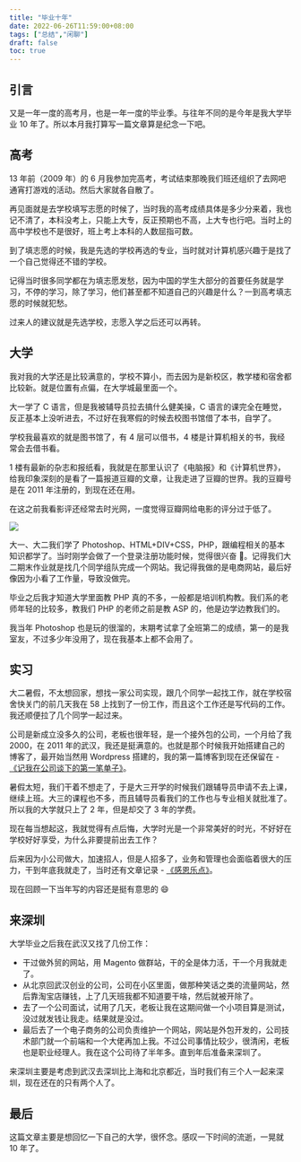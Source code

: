 ```yaml
---
title: "毕业十年"
date: 2022-06-26T11:59:00+08:00
tags: ["总结","闲聊"]
draft: false
toc: true
---
```


## 引言

又是一年一度的高考月，也是一年一度的毕业季。与往年不同的是今年是我大学毕业 10 年了。所以本月我打算写一篇文章算是纪念一下吧。

## 高考

13 年前（2009 年）的 6 月我参加完高考，考试结束那晚我们班还组织了去网吧通宵打游戏的活动。然后大家就各自散了。

再见面就是去学校填写志愿的时候了，当时我的高考成绩具体是多少分来着，我也记不清了，本科没考上，只能上大专，反正预期也不高，上大专也行吧。当时上的高中学校也不是很好，班上考上本科的人数屈指可数。

到了填志愿的时候，我是先选的学校再选的专业，当时就对计算机感兴趣于是找了一个自己觉得还不错的学校。

记得当时很多同学都在为填志愿发愁，因为中国的学生大部分的首要任务就是学习，不停的学习，除了学习，他们甚至都不知道自己的兴趣是什么？一到高考填志愿的时候就犯愁。

过来人的建议就是先选学校，志愿入学之后还可以再转。

<!--more-->

## 大学

我对我的大学还是比较满意的，学校不算小，而去因为是新校区，教学楼和宿舍都比较新。就是位置有点偏，在大学城最里面一个。

大一学了 C 语言，但是我被辅导员拉去搞什么健美操，C 语言的课完全在睡觉，反正基本上没听进去，不过好在我寒假的时候去校图书馆借了本书，自学了。

学校我最喜欢的就是图书馆了，有 4 层可以借书，4 楼是计算机相关的书，我经常会去借书看。

1 楼有最新的杂志和报纸看，我就是在那里认识了《电脑报》和《计算机世界》，给我印象深刻的是看了一篇报道豆瓣的文章，让我走进了豆瓣的世界。我的豆瓣号是在 2011 年注册的，到现在还在用。

在这之前我看影评还经常去时光网，一度觉得豆瓣网给电影的评分过于低了。

![](https://blog-1251237404.cos.ap-guangzhou.myqcloud.com/202206277VMedl.png)

大一、大二我们学了 Photoshop、HTML+DIV+CSS，PHP，跟编程相关的基本知识都学了。当时刚学会做了一个登录注册功能时候，觉得很兴奋 🥰。记得我们大二期末作业就是找几个同学组队完成一个网站。我记得我做的是电商网站，最后好像因为小看了工作量，导致没做完。

毕业之后我才知道大学里面教 PHP 真的不多，一般都是培训机构教。我们系的老师年轻的比较多，教我们 PHP 的老师之前是教 ASP 的，他是边学边教我们的。

我当年 Photoshop 也是玩的很溜的，末期考试拿了全班第二的成绩，第一的是我室友，不过多少年没用了，现在我基本上都不会用了。


## 实习

大二暑假，不太想回家，想找一家公司实现，跟几个同学一起找工作，就在学校宿舍快关门的前几天我在 58 上找到了一份工作，而且这个工作还是写代码的工作。我还顺便拉了几个同学一起过来。

公司是新成立没多久的公司，老板也很年轻，是一个接外包的公司，一个月给了我 2000，在 2011 年的武汉，我还是挺满意的。也就是那个时候我开始搭建自己的博客了，最开始当然用 Wordpress 搭建的，我的第一篇博客到现在还保留在 - [《记我在公司谈下的第一笔单子》](https://blog.forecho.com/ji-wo-zai-gong-si-tan-xia-de-di-yi-bi-dan-zi.html)。

暑假太短，我们干着不想走了，于是大三开学的时候我们跟辅导员申请不去上课，继续上班。大三的课程也不多，而且辅导员看我们的工作也与专业相关就批准了。所以我的大学就只上了 2 年，但是却交了 3 年的学费。

现在每当想起这，我就觉得有点后悔，大学时光是一个非常美好的时光，不好好在学校好好享受，为什么非要提前出去工作？

后来因为小公司做大，加速招人，但是人招多了，业务和管理也会面临着很大的压力，干到年底我就走了，当时还有文章记录 - [《感恩乐点》](https://blog.forecho.com/gan-en-yue-dian.html)。

现在回顾一下当年写的内容还是挺有意思的 😄

## 来深圳

大学毕业之后我在武汉又找了几份工作：

- 干过做外贸的网站，用 Magento 做群站，干的全是体力活，干一个月我就走了。
- 从北京回武汉创业的公司，公司在小区里面，做那种笑话之类的流量网站，然后靠淘宝店赚钱，上了几天班我都不知道要干啥，然后就被开除了。
- 去了一个公司面试，试用了几天，老板让我在这期间做一个小项目算是测试，没过就发钱让我走。结果就是没过。
- 最后去了一个电子商务的公司负责维护一个网站，网站是外包开发的，公司技术部门就一个前端和一个大佬再加上我。不过公司事情比较少，很清闲，老板也是职业经理人。我在这个公司待了半年多。直到年后准备来深圳了。

来深圳主要是考虑到武汉去深圳比上海和北京都近，当时我们有三个人一起来深圳，现在还在的只有两个人了。

## 最后

这篇文章主要是想回忆一下自己的大学，很怀念。感叹一下时间的流逝，一晃就 10 年了。